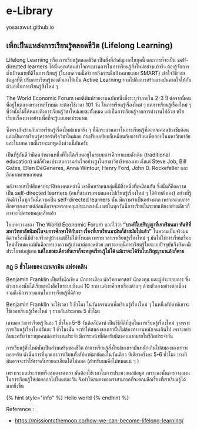 # e-Library 
yosarawut.github.io

## เพื่อเป็นแหล่งการเรียนรู้ตลอดชีวิต (Lifelong Learning)

Lifelong Learning หรือ การเรียนรู้ตลอดชีวิต เป็นสิ่งที่สำคัญมากในยุคนี้ และการที่จะเป็น self-directed learners ได้นั้นคุณต้องเข้าใจกระบวนการในการเรียนรู้สิ่งใหม่อย่างแท้จริง ต้องรู้จักการตั้งเป้าหมายที่ดีในการเรียนรู้ (ในบทความนี้อธิบายถึงการตั้งเป้าหมายแบบ SMART) เข้าใจวิธีย่อยข้อมูลที่ดี ปรับการเรียนรู้ของตัวเองให้เป็น Active Learning รวมไปถึงการสร้างแรงบันดาลใจให้กับตัวเองในการเรียนรู้สิ่งใหม่ ๆ

The World Economic Forum เคยตีพิมพ์รายงานฉบับหนึ่งซึ่งระบุว่าภายใน 2-3 ปี ต่อจากนี้คนที่อยู่ในตลาดแรงงานทั้งหมด จะต้องใช้เวลา 101 วัน ในการเรียนรู้เรื่องใหม่ ๆ แต่การเรียนรู้เรื่องใหม่ ๆ ที่ว่านั้นไม่ได้หมายถึงการเรียนรู้วิชาใหม่เลยซะทั้งหมด แต่เป็นการเรียนรู้จากการทำงานไปด้วย หรือเรียนเรื่องบางอย่างเพื่อที่จะรู้แบบพอประมาณ

ซึ่งตรงกันข้ามกับการเรียนรู้เรื่องใหม่แบบจริง ๆ ที่มีกระบวนการในการเรียนรู้ที่ออกจะค่อนข้างซับซ้อน และเป็นการเรียนรู้ศาสตร์หรือวิชาใหม่เลย ถ้าเปรียบเทียบก็เหมือนกับการเรียนเพื่อสอบในมหาวิทยาลัย และในบทความนี้เราจะมาพูดถึงส่วนนี้กันครับ

เป็นที่รู้กันดีว่ามีคนจำนวนหนึ่งที่ไม่ได้เรียนอยู่ในระบบการศึกษาแบบดั้งเดิม (traditional education) แต่ก็ยังคงประสบความสำเร็จอย่างสูงในสาขาวิชาชีพของเขา ตั้งแต่ Steve Job, Bill Gates, Ellen DeGeneres, Anna Wintour, Henry Ford, John D. Rockefeller และอีกมากมายหลายคน

หลังจากเขาไปศึกษาประวัติของคนเหล่านี้ เขาก็พบว่าคนกลุ่มนี้มีสิ่งหนึ่งที่เหมือนกัน ซึ่งนั้นก็คือความเป็น self-directed learners (คนที่สามารถพาตนเองไปเรียนรู้เรื่องใหม่ ๆ ได้ด้วยตัวเอง) อย่างที่รู้กันดีว่าในทุกวันนี้ความเป็น self-directed learners นั้น มีความจำเป็นอย่างมาก เพราะระบบการศึกษาของเราแต่ก่อนก็อาจจะครอบคลุมประมาณหนึ่ง แต่ในทุกวันนี้การเรียนในระบบเพียงอย่างเดียวก็อาจจะไม่ครอบคลุมเสียแล้ว

ใบบทความของ The World Economic Forum บอกไว้ว่า **“บางทีใบปริญญาที่เราเรียนมา ทันทีที่มหาวิทยาลัยพิมพ์ใบจบการศึกษาให้กับเรา เรื่องที่เราเรียนมามันก็ล้าสมัยไปแล้ว”** ในความเป็นจริงผมคิดว่าเรื่องนี้มีส่วนจริงอยู่บ้าง แต่ก็ไม่ใช่ทั้งหมด เพราะเวลาเราเรียนรู้เรื่องใหม่ ๆ มันไม่ใช่การเรียนเรื่องใหม่ทั้งหมด แต่มันคือการเอาความรู้เก่ามาต่อยอดด้วย เพราะเหตุนี้การเรียนรู้ในระบบปัจจุบันจึงยังคงมีประโยชน์อยู่มาก **แต่ในขณะเดียวกันเราก็จะหยุดเรียนรู้ไม่ได้ แม้เราจะได้รับใบปริญญามาแล้วก็ตาม**

### กฏ 5 ชั่วโมงของ เบนจามิน แฟรงคลิน

Benjamin Franklin เป็นทั้งนักเขียน นักการเมือง นักวิทยาศาสตร์ นักลงทุน และผู้ประกอบการ ซึ่งตัวเขาเองนั้นได้เรียนหนังสือในระบบถึงแค่ 10 ขวบ แต่เขาศึกษาเรื่องต่าง ๆ ด้วยตัวเองอย่างต่อเนื่อง รวมถึงมีการวางแผนในการเรียนรู้ที่ดีด้วย

Benjamin Franklin จะใช้เวลา 1 ชั่วโมง ในวันธรรมดาเพื่อเรียนรู้เรื่องใหม่ ๆ ในหนึ่งสัปดาห์เขาจะใช้เวลาเรียนรู้เรื่องใหม่ ๆ รวมกันประมาณ 5 ชั่วโมง

เขาบอกว่าการเรียนรู้วันละ 1 ชั่วโมง 5-6 วันต่อสัปดาห์ เป็นวิธีที่ดีที่สุดในการเรียนรู้เรื่องใหม่ ๆ เพราะการเรียนรู้เรื่องใหม่วันละ 1 ชั่วโมงนั้น จะทำให้สมองของเรานั้นไม่ต้องทำงานหนักจนเกินไป เพราะอย่าลืมนะครับว่าเราทุกคนต้องทำงานประจำ มีภาระหน้าที่ต้องรับผิดชอบมากมายในชีวิตประจำวัน

การเรียนรู้สิ่งใหม่นั้นเป็นส่วนเสริมของชีวิต ถ้าการเรียนรู้สิ่งใหม่ของเรามันหนักเกินไปสมองของเราจะถอยครับ ดังนั้นการที่คุณเอาการเรียนทั้งสัปดาห์มายัดลงในวันเดียว ทีเดียวครั้งละ 5-6 ชั่วโมง บางทีมันอาจจะทำให้เราเก็บรายละเอียดได้ไม่หมด (สำหรับผมคือไม่หมดแน่ ๆ )

เพราะระบบประสาทหรือสมองของเรา มันต้องใช้เวลาในการประมวลผลข้อมูล เพราะฉะนั้นการวางแผนในการเรียนรู้ให้ย่อยออกไปในแต่ละวัน จึงทำให้สมองของเราสามารถที่จะตกผลึกเรื่องที่เราเรียนรู้ได้มากยิ่งขึ้น

{% hint style="info" %}
Hello world
{% endhint %}

Reference :
- https://missiontothemoon.co/how-we-can-become-lifelong-learning/

